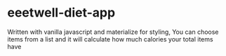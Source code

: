 # eeetwell-diet-app

Written with vanilla javascript and materialize for styling,
You can choose items from a list and it will calculate how much calories your total items have
